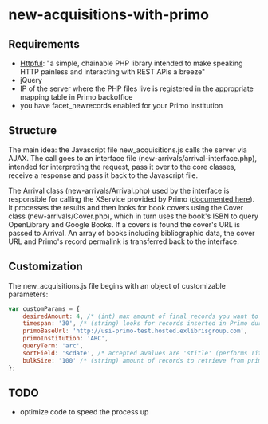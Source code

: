 # new-acquisitions-with-primo

## Requirements
* [Httpful](http://phphttpclient.com/): "a simple, chainable PHP library intended to make speaking HTTP painless and interacting with REST APIs a breeze"
* jQuery
* IP of the server where the PHP files live is registered in the appropriate mapping table in Primo backoffice
* you have facet_newrecords enabled for your Primo institution
  
  
  
## Structure
The main idea:
the Javascript file new_acquisitions.js calls the server via AJAX. The call goes to an interface file (new-arrivals/arrival-interface.php), intended for interpreting the request, pass it over to the core classes, receive a response and pass it back to the Javascript file.

The Arrival class (new-arrivals/Arrival.php) used by the interface is responsible for calling the XService provided by Primo ([documented here](https://developers.exlibrisgroup.com/primo/apis/webservices/xservices/search/briefsearch)). It processes the results and then looks for book covers using the Cover class (new-arrivals/Cover.php), which in turn uses the book's ISBN to query OpenLibrary and Google Books. If a covers is found the cover's URL is passed to Arrival. An array of books including bibliographic data, the cover URL and Primo's record permalink is transferred back to the interface.


## Customization
The new_acquisitions.js file begins with an object of customizable parameters:
```javascript
var customParams = {
	desiredAmount: 4, /* (int) max amount of final records you want to receive */
	timespan: '30', /* (string) looks for records inserted in Primo during the last XX days. accepted values are 7, 30, or 90 */
	primoBaseUrl: 'http://usi-primo-test.hosted.exlibrisgroup.com',
	primoInstitution: 'ARC',
	queryTerm: 'arc',
	sortField: 'scdate', /* accepted avalues are 'stitle' (performs Title sort), 'scdate' (performs a date sort in descending order), 'scdate2' (performs a date sort in ascending order), 'screator' (performs an author sort), 'popularity' (performs a popularity sort) */
	bulkSize: '100' /* (string) amount of records to retrieve from primo to check for book covers */
};
```


## TODO
* optimize code to speed the process up
